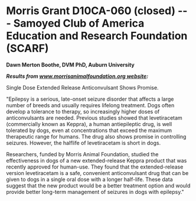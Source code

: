 
Morris Grant D10CA-060 (closed) ---  Samoyed Club of America Education and Research Foundation (SCARF)
=====================================================================================================

**Dawn Merton Boothe, DVM PhD, Auburn University**

***Results from www.morrisanimalfoundation.org website:***

Single Dose Extended Release Anticonvulsant Shows Promise. 

\"Epilepsy is a serious, late-onset seizure disorder that affects a
large number of breeds and usually requires lifelong treatment. Dogs
often develop a tolerance to therapy, so increasingly higher doses of
anticonvulsants are needed. Previous studies showed that levetiracetam
(commercially known as Keppra), a human antiepileptic drug, is well
tolerated by dogs, even at concentrations that exceed the maximum
therapeutic range for humans. The drug also shows promise in controlling
seizures. However, the halflife of levetiracetam is short in dogs. 

Researchers, funded by Morris Animal Foundation, studied the
effectiveness in dogs of a new extended-release Keppra product that was
recently approved for human-use. They found that the extended-release
version levetiracetam is a safe, convenient anticonvulsant drug that can
be given to dogs in a single oral dose with a longer half-life. These
data suggest that the new product would be a better treatment option and
would provide better long-term management of seizures in dogs with
epilepsy."
